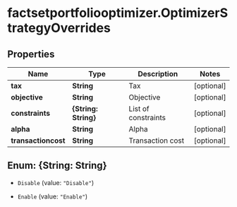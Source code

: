 # factsetportfoliooptimizer.OptimizerStrategyOverrides

## Properties

Name | Type | Description | Notes
------------ | ------------- | ------------- | -------------
**tax** | **String** | Tax | [optional] 
**objective** | **String** | Objective | [optional] 
**constraints** | **{String: String}** | List of constraints | [optional] 
**alpha** | **String** | Alpha | [optional] 
**transactioncost** | **String** | Transaction cost | [optional] 



## Enum: {String: String}


* `Disable` (value: `"Disable"`)

* `Enable` (value: `"Enable"`)




